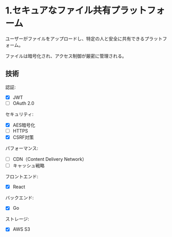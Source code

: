 # 1.セキュアなファイル共有プラットフォーム
ユーザーがファイルをアップロードし、特定の人と安全に共有できるプラットフォーム。

ファイルは暗号化され、アクセス制御が厳密に管理される。

## 技術
認証:
 - [x] JWT
 - [ ] OAuth 2.0

セキュリティ:
 - [x] AES暗号化
 - [ ] HTTPS
 - [x] CSRF対策

パフォーマンス:
 - [ ] CDN（Content Delivery Network）
 - [ ] キャッシュ戦略

フロントエンド:
 - [x] React

バックエンド:
 - [x] Go

ストレージ:
 - [x] AWS S3